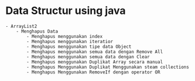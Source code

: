# Data Structur using java
    - ArrayList2
        - Menghapus Data
            - Menghapus menggunakan index
            - Menghapus menggunakan iteratior
            - Menghapus menggunakan tipe data Object
            - Menghapus menggunakan semua data dengan Remove All
            - Menghapus menggunakan semua data dengan Clear
            - Menghapus menggunakan Duplikat Array secara manual
            - Menghapus Menggunakan Duplikat Menggunakan steam collections
            - Menghapus Menggunakan RemoveIf dengan operator OR

